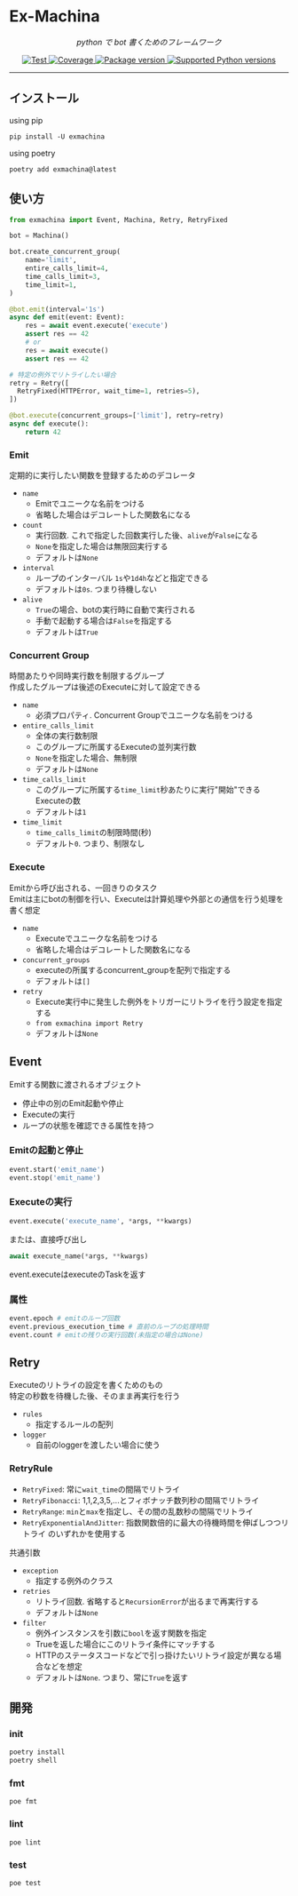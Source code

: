 # Ex-Machina

<p align="center">
  <em>python で bot 書くためのフレームワーク</em>
</p>
<p align="center">
<a href="https://github.com/agarichan/exmachina/actions/workflows/test.yaml" target="_blank">
  <img src="https://github.com/agarichan/exmachina/actions/workflows/test.yaml/badge.svg?branch=main" alt="Test">
</a>
<a href="https://codecov.io/gh/agarichan/exmachina" target="_blank">
  <img src="https://img.shields.io/codecov/c/github/agarichan/exmachina?color=%2334D058" alt="Coverage">
</a>
<a href="https://pypi.org/project/exmachina" target="_blank">
  <img src="https://img.shields.io/pypi/v/exmachina?color=%2334D058&label=pypi%20package" alt="Package version">
</a>
<a href="https://pypi.org/project/exmachina" target="_blank">
  <img src="https://img.shields.io/pypi/pyversions/exmachina.svg?color=%2334D058" alt="Supported Python versions">
</a>
</p>

---

## インストール

using pip

```
pip install -U exmachina
```

using poetry

```
poetry add exmachina@latest
```

## 使い方


```python
from exmachina import Event, Machina, Retry, RetryFixed

bot = Machina()

bot.create_concurrent_group(
    name='limit',
    entire_calls_limit=4,
    time_calls_limit=3,
    time_limit=1,
)

@bot.emit(interval='1s')
async def emit(event: Event):
    res = await event.execute('execute')
    assert res == 42
    # or
    res = await execute()
    assert res == 42

# 特定の例外でリトライしたい場合
retry = Retry([
  RetryFixed(HTTPError, wait_time=1, retries=5),
])

@bot.execute(concurrent_groups=['limit'], retry=retry)
async def execute():
    return 42
```

### Emit

定期的に実行したい関数を登録するためのデコレータ

- `name`
  - Emitでユニークな名前をつける
  - 省略した場合はデコレートした関数名になる
- `count`
  - 実行回数. これで指定した回数実行した後、`alive`が`False`になる
  - `None`を指定した場合は無限回実行する
  - デフォルトは`None`
- `interval`
  - ループのインターバル `1s`や`1d4h`などと指定できる
  - デフォルトは`0s`. つまり待機しない
- `alive`
  - `True`の場合、botの実行時に自動で実行される
  - 手動で起動する場合は`False`を指定する
  - デフォルトは`True`

### Concurrent Group

時間あたりや同時実行数を制限するグループ  
作成したグループは後述のExecuteに対して設定できる

- `name`
  - 必須プロパティ. Concurrent Groupでユニークな名前をつける
- `entire_calls_limit`
  - 全体の実行数制限
  - このグループに所属するExecuteの並列実行数
  - `None`を指定した場合、無制限
  - デフォルトは`None`
- `time_calls_limit`
  - このグループに所属する`time_limit`秒あたりに実行"開始"できるExecuteの数
  - デフォルトは`1`
- `time_limit`
  - `time_calls_limit`の制限時間(秒)
  - デフォルト`0`. つまり、制限なし

### Execute

Emitから呼び出される、一回きりのタスク  
Emitは主にbotの制御を行い、Executeは計算処理や外部との通信を行う処理を書く想定

- `name`
  - Executeでユニークな名前をつける
  - 省略した場合はデコレートした関数名になる
- `concurrent_groups`
  - executeの所属するconcurrent_groupを配列で指定する
  - デフォルトは`[]`
- `retry`
  - Execute実行中に発生した例外をトリガーにリトライを行う設定を指定する
  - `from exmachina import Retry`
  - デフォルトは`None`

## Event

Emitする関数に渡されるオブジェクト

- 停止中の別のEmit起動や停止
- Executeの実行
- ループの状態を確認できる属性を持つ

### Emitの起動と停止

```python
event.start('emit_name')
event.stop('emit_name')
```

### Executeの実行

```python
event.execute('execute_name', *args, **kwargs)
```

または、直接呼び出し

```python
await execute_name(*args, **kwargs)
````

event.executeはexecuteのTaskを返す

### 属性

```python
event.epoch # emitのループ回数
event.previous_execution_time # 直前のループの処理時間
event.count # emitの残りの実行回数(未指定の場合はNone)
```

## Retry

Executeのリトライの設定を書くためのもの  
特定の秒数を待機した後、そのまま再実行を行う

- `rules`
  - 指定するルールの配列
- `logger`
  - 自前のloggerを渡したい場合に使う

### RetryRule

- `RetryFixed`: 常に`wait_time`の間隔でリトライ
- `RetryFibonacci`: 1,1,2,3,5,...とフィボナッチ数列秒の間隔でリトライ
- `RetryRange`: `min`と`max`を指定し、その間の乱数秒の間隔でリトライ
- `RetryExponentialAndJitter`: 指数関数倍的に最大の待機時間を伸ばしつつリトライ
のいずれかを使用する

共通引数
- `exception`
  - 指定する例外のクラス
- `retries`
  - リトライ回数. 省略すると`RecursionError`が出るまで再実行する
  - デフォルトは`None`
- `filter`
  - 例外インスタンスを引数に`bool`を返す関数を指定
  - Trueを返した場合にこのリトライ条件にマッチする
  - HTTPのステータスコードなどで引っ掛けたいリトライ設定が異なる場合などを想定
  - デフォルトは`None`. つまり、常に`True`を返す
## 開発

### init

```bash
poetry install
poetry shell
```

### fmt

```
poe fmt
```

### lint

```
poe lint
```

### test

```
poe test
```
